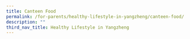 ```yaml
---
title: Canteen Food
permalink: /for-parents/healthy-lifestyle-in-yangzheng/canteen-food/
description: ""
third_nav_title: Healthy Lifestyle in Yangzheng
---
```

